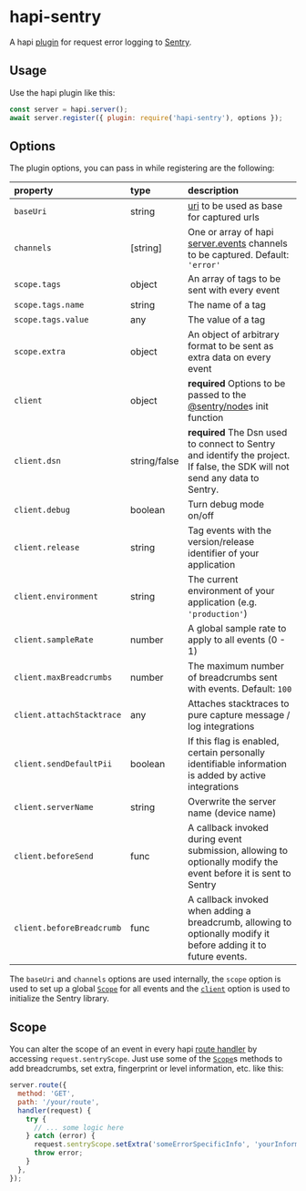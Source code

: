 # hapi-sentry

A hapi [plugin](https://hapijs.com/api#plugins) for
request error logging to [Sentry](https://sentry.io/).

## Usage

Use the hapi plugin like this:
```JavaScript
const server = hapi.server();
await server.register({ plugin: require('hapi-sentry'), options });
```

## Options

The plugin options, you can pass in while registering are the following:

| property                  | type         | description                                                                                                                  |
|:--------------------------|:-------------|:-----------------------------------------------------------------------------------------------------------------------------|
| `baseUri`                 | string       | [uri](https://github.com/hapijs/joi/blob/master/API.md#stringurioptions) to be used as base for captured urls                |
| `channels`                | \[string\]   | One or array of hapi [server.events](https://hapijs.com/api#-servereventevents) channels to be captured. Default: `'error'`  |
| `scope.tags`              | object       | An array of tags to be sent with every event                                                                                 |
| `scope.tags.name`         | string       | The name of a tag                                                                                                            |
| `scope.tags.value`        | any          | The value of a tag                                                                                                           |
| `scope.extra`             | object       | An object of arbitrary format to be sent as extra data on every event                                                        |
| `client`                  | object       | **required** Options to be passed to the [@sentry/node](https://www.npmjs.com/package/@sentry/node)s init function           |
| `client.dsn`              | string/false | **required** The Dsn used to connect to Sentry and identify the project. If false, the SDK will not send any data to Sentry. |
| `client.debug`            | boolean      | Turn debug mode on/off                                                                                                       |
| `client.release`          | string       | Tag events with the version/release identifier of your application                                                           |
| `client.environment`      | string       | The current environment of your application (e.g. `'production'`)                                                            |
| `client.sampleRate`       | number       | A global sample rate to apply to all events (0 - 1)                                                                          |
| `client.maxBreadcrumbs`   | number       | The maximum number of breadcrumbs sent with events. Default: `100`                                                           |
| `client.attachStacktrace` | any          | Attaches stacktraces to pure capture message / log integrations                                                              |
| `client.sendDefaultPii`   | boolean      | If this flag is enabled, certain personally identifiable information is added by active integrations                         |
| `client.serverName`       | string       | Overwrite the server name (device name)                                                                                      |
| `client.beforeSend`       | func         | A callback invoked during event submission, allowing to optionally modify the event before it is sent to Sentry              |
| `client.beforeBreadcrumb` | func         | A callback invoked when adding a breadcrumb, allowing to optionally modify it before adding it to future events.             |

The `baseUri` and `channels` options are used internally,
the `scope` option is used to set up a global
[`Scope`](http://getsentry.github.io/sentry-javascript/classes/hub.scope.html)
for all events and the
[`client`](http://getsentry.github.io/sentry-javascript/interfaces/node.nodeoptions.html) option
is used to initialize the Sentry library.

## Scope

You can alter the scope of an event in every
hapi [route handler](https://hapijs.com/api#route.options.handler)
by accessing `request.sentryScope`.
Just use some of the [`Scope`](http://getsentry.github.io/sentry-javascript/classes/hub.scope.html)s
methods to add breadcrumbs, set extra, fingerprint or level information, etc. like this:

```JavaScript
server.route({
  method: 'GET',
  path: '/your/route',
  handler(request) {
    try {
      // ... some logic here
    } catch (error) {
      request.sentryScope.setExtra('someErrorSpecificInfo', 'yourInformation');
      throw error;
    }
  },
});
```
